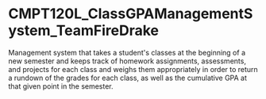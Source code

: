 # CMPT120L_ClassGPAManagementSystem_TeamFireDrake
Management system that takes a student's classes at the beginning of a new semester and keeps track of homework assignments, assessments, and projects for each class and weighs them appropriately in order to return a rundown of the grades for each class, as well as the cumulative GPA at that given point in the semester. 
